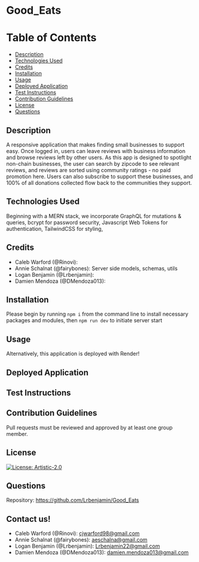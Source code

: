 # Good_Eats

# Table of Contents

- [Description](#description)
- [Technologies Used](#technologies-used)
- [Credits](#credits)
- [Installation](#installation)
- [Usage](#usage)
- [Deployed Application](#deployed-application)
- [Test Instructions](#test-instructions)
- [Contribution Guidelines](#contribution-guidelines)
- [License](#license)
- [Questions](#questions)

## Description

A responsive application that makes finding small businesses to support easy. Once logged in, users can leave reviews with business information and browse reviews left by other users. As this app is designed to spotlight non-chain businesses, the user can search by zipcode to see relevant reviews, and reviews are sorted using community ratings - no paid promotion here. Users can also subscribe to support these businesses, and 100% of all donations collected flow back to the communities they support.

## Technologies Used

Beginning with a MERN stack, we incorporate GraphQL for mutations & queries, bcrypt for password security, Javascript Web Tokens for authentication, TailwindCSS for styling,

## Credits

- Caleb Warford (@Rinovi):
- Annie Schalnat (@fairybones): Server side models, schemas, utils
- Logan Benjamin (@Lrbenjamin):
- Damien Mendoza (@DMendoza013): 

## Installation

Please begin by running `npm i` from the command line to install necessary packages and modules, then `npm run dev` to initiate server start

## Usage

Alternatively, this application is deployed with Render!

## Deployed Application

## Test Instructions

## Contribution Guidelines

Pull requests must be reviewed and approved by at least one group member.

## License

[![License: Artistic-2.0](https://img.shields.io/badge/License-Artistic%202.0-0298c3.svg)](https://opensource.org/licenses/Artistic-2.0)

## Questions

Repository: https://github.com/Lrbenjamin/Good_Eats

## Contact us!

- Caleb Warford (@Rinovi): cjwarford98@gmail.com
- Annie Schalnat (@fairybones): aeschalna@gmail.com
- Logan Benjamin (@Lrbenjamin): Lrbenjamin22@gmail.com
- Damien Mendoza (@DMendoza013): damien.mendoza013@gmail.com
